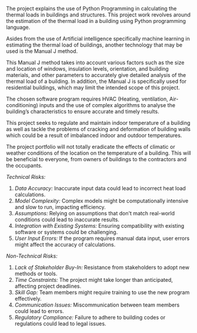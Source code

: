 The project explains the use of Python Programming in calculating the thermal loads in buildings and structures.
This project work revolves around the estimation of the thermal load in a building using Python programming language.



 Asides from the use of Artificial intelligence specifically machine learning in estimating the thermal load of buildings, another technology that may be used is the  Manual J method. 

This Manual J method takes into account various factors such as the size and location of windows, insulation levels, orientation, and building materials, and other parameters to accurately give detailed analysis of the thermal load of a building. In addition, the Manual J is specifically used for residential buildings, which may limit the intended scope of this project. 

The chosen software program requires HVAC (Heating, ventilation, Air-conditioning) inputs and the use of complex algorithms to analyse the building’s characteristics to ensure accurate and timely results.

This project seeks to regulate and maintain indoor temperature of a building as well as tackle the problems of cracking and deformation of building walls which could be a result of imbalanced indoor and outdoor temperatures.

The project portfolio will not totally eradicate the effects of climatic or weather conditions of the location on the temperature of a building.
This will be beneficial to everyone, from owners of buildings to the contractors and the occupants.

*Technical Risks:*
1. *Data Accuracy:* Inaccurate input data could lead to incorrect heat load calculations.
2. *Model Complexity:* Complex models might be computationally intensive and slow to run, impacting efficiency.
3. *Assumptions:* Relying on assumptions that don't match real-world conditions could lead to inaccurate results.
4. *Integration with Existing Systems:* Ensuring compatibility with existing software or systems could be challenging.
5. *User Input Errors:* If the program requires manual data input, user errors might affect the accuracy of calculations.


*Non-Technical Risks:*
1. *Lack of Stakeholder Buy-In:* Resistance from stakeholders to adopt new methods or tools.
2. *Time Constraints:* The project might take longer than anticipated, affecting project deadlines.
3. *Skill Gap:* Team members might require training to use the new program effectively.
4. *Communication Issues:* Miscommunication between team members could lead to errors.
5. *Regulatory Compliance:* Failure to adhere to building codes or regulations could lead to legal issues.

